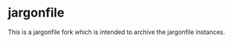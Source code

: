 jargonfile
==========

This is a jargonfile fork which is intended to archive the jargonfile instances.
 
